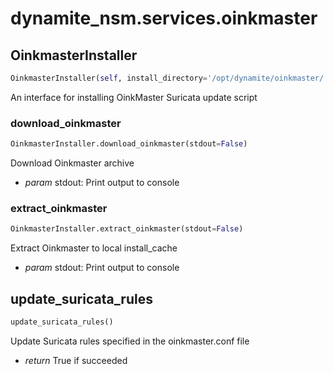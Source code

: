 # dynamite_nsm.services.oinkmaster

## OinkmasterInstaller
```python
OinkmasterInstaller(self, install_directory='/opt/dynamite/oinkmaster/')
```

An interface for installing OinkMaster Suricata update script

### download_oinkmaster
```python
OinkmasterInstaller.download_oinkmaster(stdout=False)
```

Download Oinkmaster archive

- *param* stdout: Print output to console

### extract_oinkmaster
```python
OinkmasterInstaller.extract_oinkmaster(stdout=False)
```

Extract Oinkmaster to local install_cache

- *param* stdout: Print output to console

## update_suricata_rules
```python
update_suricata_rules()
```

Update Suricata rules specified in the oinkmaster.conf file

- *return* True if succeeded

